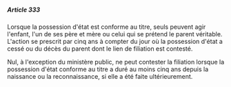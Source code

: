 ##### Article 333

Lorsque la possession d'état est conforme au titre, seuls peuvent agir l'enfant, l'un de ses père et mère ou celui qui se prétend le parent véritable. L'action se prescrit par cinq ans à compter du jour où la possession d'état a cessé ou du décès du parent dont le lien de filiation est contesté.

Nul, à l'exception du ministère public, ne peut contester la filiation lorsque la possession d'état conforme au titre a duré au moins cinq ans depuis la naissance ou la reconnaissance, si elle a été faite ultérieurement.

